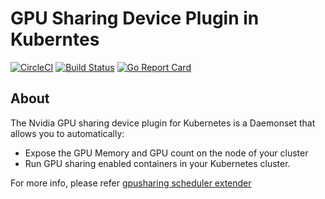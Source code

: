 # GPU Sharing Device Plugin in Kuberntes 

[![CircleCI](https://circleci.com/gh/AliyunContainerService/gpushare-device-plugin.svg?style=svg)](https://circleci.com/gh/AliyunContainerService/gpushare-device-plugin)
[![Build Status](https://travis-ci.org/AliyunContainerService/gpushare-device-plugin.svg?branch=master)](https://travis-ci.org/AliyunContainerService/gpushare-device-plugin) 
[![Go Report Card](https://goreportcard.com/badge/github.com/AliyunContainerService/gpushare-device-plugin)](https://goreportcard.com/report/github.com/AliyunContainerService/gpushare-device-plugin)


## About

The Nvidia GPU sharing device plugin for Kubernetes is a Daemonset that allows you to automatically:
- Expose the GPU Memory and GPU count on the node of your cluster
- Run GPU sharing enabled containers in your Kubernetes cluster.

For more info, please refer [gpusharing scheduler extender](https://github.com/CERIT-SC/gpushare-scheduler-extender)

